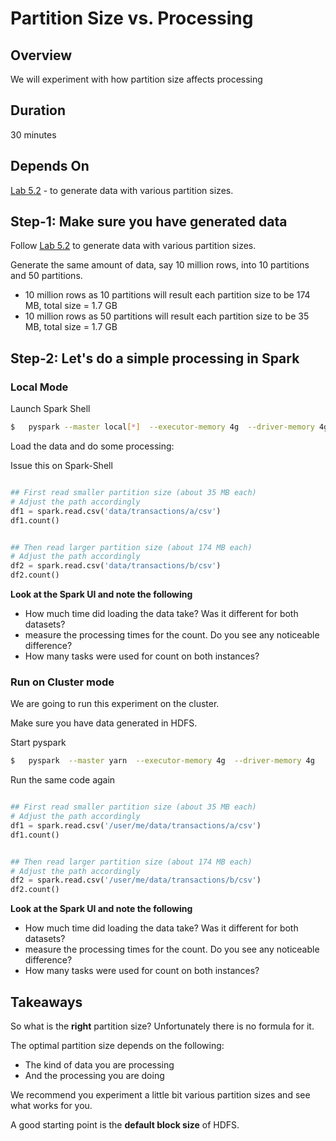 <link rel='stylesheet' href='../assets/css/main.css'/>

# Partition Size vs. Processing

## Overview

We will experiment with how partition size affects processing

## Duration

30 minutes

## Depends On

[Lab 5.2](5-2_generate-data.md) - to generate data with various partition sizes.

## Step-1: Make sure you have generated data

Follow [Lab 5.2](5-2_generate-data.md) to generate data with various partition sizes.

Generate the same amount of data, say 10 million rows, into 10 partitions and 50 partitions.

- 10 million rows as 10 partitions will result each partition size to be 174 MB,    total size = 1.7 GB
- 10 million rows as 50 partitions will result each partition size to be 35 MB,    total size = 1.7 GB

## Step-2: Let's do a simple processing in Spark

### Local Mode

Launch Spark Shell

```bash
$   pyspark --master local[*]  --executor-memory 4g  --driver-memory 4g

```

Load the data and do some processing:

Issue this on Spark-Shell

```python

## First read smaller partition size (about 35 MB each)
# Adjust the path accordingly
df1 = spark.read.csv('data/transactions/a/csv')
df1.count()


## Then read larger partition size (about 174 MB each)
# Adjust the path accordingly
df2 = spark.read.csv('data/transactions/b/csv')
df2.count()
```

**Look at the Spark UI and note the following**

- How much time did loading the data take?  Was it different for both datasets?
- measure the processing times for the count.  Do you see any noticeable difference?
- How many tasks were used for count on both instances?

### Run on Cluster mode

We are going to run this experiment on the cluster.  

Make sure you have data generated in HDFS.

Start pyspark

```bash
$   pyspark  --master yarn  --executor-memory 4g  --driver-memory 4g
```

Run the same code again

```python

## First read smaller partition size (about 35 MB each)
# Adjust the path accordingly
df1 = spark.read.csv('/user/me/data/transactions/a/csv')
df1.count()


## Then read larger partition size (about 174 MB each)
# Adjust the path accordingly
df2 = spark.read.csv('/user/me/data/transactions/b/csv')
df2.count()
```

**Look at the Spark UI and note the following**

- How much time did loading the data take?  Was it different for both datasets?
- measure the processing times for the count.  Do you see any noticeable difference?
- How many tasks were used for count on both instances?

## Takeaways

So what is the **right** partition size?  Unfortunately there is no formula for it.  

The optimal partition size depends on the following:

- The kind of data you are processing
- And the processing you are doing

We recommend you experiment a little bit various partition sizes and see what works for you.

A good starting point is the **default block size** of HDFS.